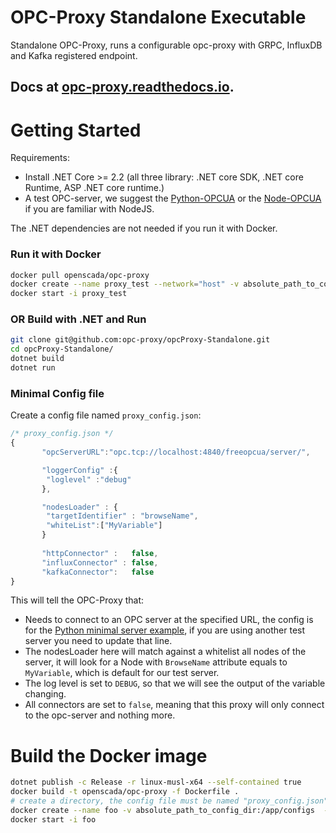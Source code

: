 # OPC-Proxy Standalone Executable

Standalone OPC-Proxy, runs a configurable opc-proxy with GRPC, InfluxDB and Kafka registered endpoint.


## Docs at [opc-proxy.readthedocs.io](https://opc-proxy.readthedocs.io/en/latest/GettingStarted/docker.html). 


# Getting Started


Requirements:

- Install .NET Core >= 2.2 (all three library: .NET core SDK, .NET core Runtime, ASP .NET core runtime.)
- A test OPC-server, we suggest the [Python-OPCUA](https://github.com/FreeOpcUa/python-opcua/blob/master/examples/server-minimal.py) or the [Node-OPCUA](https://github.com/node-opcua/node-opcua-sampleserver) if you are familiar with NodeJS.

The .NET dependencies are not needed if you run it with Docker.


### Run it with Docker

``` bash
docker pull openscada/opc-proxy
docker create --name proxy_test --network="host" -v absolute_path_to_config_dir:/app/configs openscada/opc-proxy
docker start -i proxy_test
```


### OR Build with .NET and Run
```bash
git clone git@github.com:opc-proxy/opcProxy-Standalone.git
cd opcProxy-Standalone/
dotnet build
dotnet run
```


### Minimal Config file
Create a config file named ```proxy_config.json```:

``` js
/* proxy_config.json */
{
       "opcServerURL":"opc.tcp://localhost:4840/freeopcua/server/",

       "loggerConfig" :{
        "loglevel" :"debug"
       },

       "nodesLoader" : {
        "targetIdentifier" : "browseName",
        "whiteList":["MyVariable"]
       }
        
       "httpConnector" :   false,
       "influxConnector" : false,
       "kafkaConnector":   false
}

```
This will tell the OPC-Proxy that:

- Needs to connect to an OPC server at the specified URL, the config is for the [Python minimal server example](https://github.com/FreeOpcUa/python-opcua/blob/master/examples/server-minimal.py), 
  if you are using another test server you need to update that line.
- The nodesLoader here will match against a whitelist all nodes of the server, it will look for a Node with ``BrowseName`` attribute
  equals to  ``MyVariable``, which is default for our test server.
- The log level is set to ``DEBUG``, so that we will see the output of the variable changing.
- All connectors are set to ``false``, meaning that this proxy will only connect to the opc-server and nothing more.

# Build the Docker image
```bash
dotnet publish -c Release -r linux-musl-x64 --self-contained true 
docker build -t openscada/opc-proxy -f Dockerfile .
# create a directory, the config file must be named "proxy_config.json" 
docker create --name foo -v absolute_path_to_config_dir:/app/configs  --network="host" openscada/opc-proxy 
docker start -i foo
```
